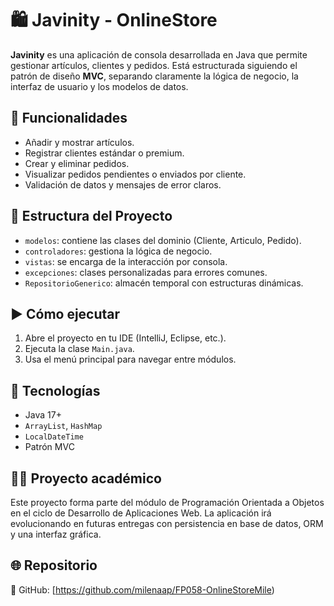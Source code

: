 # 🛍️ Javinity - OnlineStore

**Javinity** es una aplicación de consola desarrollada en Java que permite gestionar artículos, clientes y pedidos. Está estructurada siguiendo el patrón de diseño **MVC**, separando claramente la lógica de negocio, la interfaz de usuario y los modelos de datos.

## 📌 Funcionalidades

- Añadir y mostrar artículos.
- Registrar clientes estándar o premium.
- Crear y eliminar pedidos.
- Visualizar pedidos pendientes o enviados por cliente.
- Validación de datos y mensajes de error claros.

## 📁 Estructura del Proyecto

- `modelos`: contiene las clases del dominio (Cliente, Articulo, Pedido).
- `controladores`: gestiona la lógica de negocio.
- `vistas`: se encarga de la interacción por consola.
- `excepciones`: clases personalizadas para errores comunes.
- `RepositorioGenerico`: almacén temporal con estructuras dinámicas.

## ▶️ Cómo ejecutar

1. Abre el proyecto en tu IDE (IntelliJ, Eclipse, etc.).
2. Ejecuta la clase `Main.java`.
3. Usa el menú principal para navegar entre módulos.

## 🎯 Tecnologías

- Java 17+
- `ArrayList`, `HashMap`
- `LocalDateTime`
- Patrón MVC

## 👩‍💻 Proyecto académico

Este proyecto forma parte del módulo de Programación Orientada a Objetos en el ciclo de Desarrollo de Aplicaciones Web. La aplicación irá evolucionando en futuras entregas con persistencia en base de datos, ORM y una interfaz gráfica.

## 🌐 Repositorio

🔗 GitHub: [https://github.com/milenaap/FP058-OnlineStoreMile)
